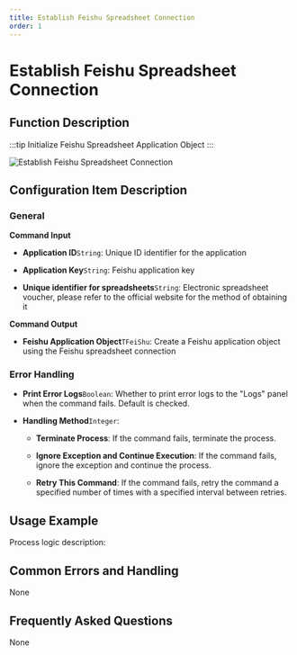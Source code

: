 ```yaml
---
title: Establish Feishu Spreadsheet Connection
order: 1
---
```


# Establish Feishu Spreadsheet Connection

## Function Description

:::tip 
Initialize Feishu Spreadsheet Application Object
:::

![Establish Feishu Spreadsheet Connection](../../../../assets/Establish%20Feishu%20Spreadsheet%20Connection_command.png)

## Configuration Item Description

### General

**Command Input**

- **Application ID**`String`: Unique ID identifier for the application

- **Application Key**`String`: Feishu application key

- **Unique identifier for spreadsheets**`String`: Electronic spreadsheet voucher, please refer to the official website for the method of obtaining it


**Command Output**

- **Feishu Application Object**`TFeiShu`: Create a Feishu application object using the Feishu spreadsheet connection

### Error Handling

- **Print Error Logs**`Boolean`: Whether to print error logs to the "Logs" panel when the command fails. Default is checked. 

- **Handling Method**`Integer`:

    - **Terminate Process**: If the command fails, terminate the process.

    - **Ignore Exception and Continue Execution**: If the command fails, ignore the exception and continue the process.

    - **Retry This Command**: If the command fails, retry the command a specified number of times with a specified interval between retries.

## Usage Example

Process logic description:

## Common Errors and Handling

None

## Frequently Asked Questions

None

